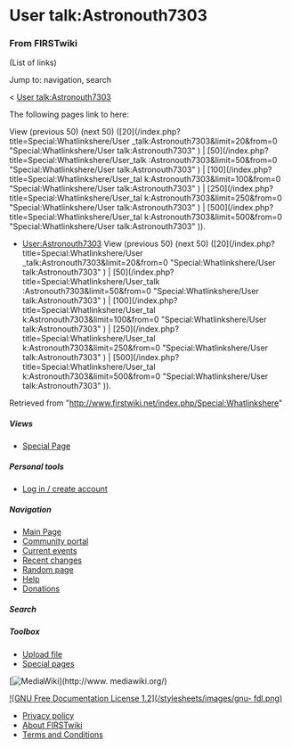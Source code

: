 # User talk:Astronouth7303

### From FIRSTwiki

(List of links)

Jump to: navigation, search

&lt; [User
talk:Astronouth7303](/index.php?title=User_talk:Astronouth7303&redirect=no
"User talk:Astronouth7303" )  

The following pages link to here:

View (previous 50) (next 50) ([20](/index.php?title=Special:Whatlinkshere/User
_talk:Astronouth7303&limit=20&from=0 "Special:Whatlinkshere/User
talk:Astronouth7303" ) | [50](/index.php?title=Special:Whatlinkshere/User_talk
:Astronouth7303&limit=50&from=0 "Special:Whatlinkshere/User
talk:Astronouth7303" ) | [100](/index.php?title=Special:Whatlinkshere/User_tal
k:Astronouth7303&limit=100&from=0 "Special:Whatlinkshere/User
talk:Astronouth7303" ) | [250](/index.php?title=Special:Whatlinkshere/User_tal
k:Astronouth7303&limit=250&from=0 "Special:Whatlinkshere/User
talk:Astronouth7303" ) | [500](/index.php?title=Special:Whatlinkshere/User_tal
k:Astronouth7303&limit=500&from=0 "Special:Whatlinkshere/User
talk:Astronouth7303" )).

  * [User:Astronouth7303](/index.php/User:Astronouth7303 "User:Astronouth7303" )
View (previous 50) (next 50) ([20](/index.php?title=Special:Whatlinkshere/User
_talk:Astronouth7303&limit=20&from=0 "Special:Whatlinkshere/User
talk:Astronouth7303" ) | [50](/index.php?title=Special:Whatlinkshere/User_talk
:Astronouth7303&limit=50&from=0 "Special:Whatlinkshere/User
talk:Astronouth7303" ) | [100](/index.php?title=Special:Whatlinkshere/User_tal
k:Astronouth7303&limit=100&from=0 "Special:Whatlinkshere/User
talk:Astronouth7303" ) | [250](/index.php?title=Special:Whatlinkshere/User_tal
k:Astronouth7303&limit=250&from=0 "Special:Whatlinkshere/User
talk:Astronouth7303" ) | [500](/index.php?title=Special:Whatlinkshere/User_tal
k:Astronouth7303&limit=500&from=0 "Special:Whatlinkshere/User
talk:Astronouth7303" )).

Retrieved from "<http://www.firstwiki.net/index.php/Special:Whatlinkshere>"

##### Views

  * [Special Page](/index.php/Special:Whatlinkshere/User_talk:Astronouth7303)

##### Personal tools

  * [Log in / create account](/index.php?title=Special:Userlogin&returnto=Special:Whatlinkshere)

[](/index.php/Main_Page "Main Page" )

##### Navigation

  * [Main Page](/index.php/Main_Page)
  * [Community portal](/index.php/FIRSTwiki:Community_portal)
  * [Current events](/index.php/Current_events)
  * [Recent changes](/index.php/Special:Recentchanges)
  * [Random page](/index.php/Special:Random)
  * [Help](/index.php/Help:Contents)
  * [Donations](/index.php/FIRSTwiki:Site_support)

##### Search



##### Toolbox

  * [Upload file](/index.php/Special:Upload)
  * [Special pages](/index.php/Special:Specialpages)

[![MediaWiki](/skins/common/images/poweredby_mediawiki_88x31.png)](http://www.
mediawiki.org/)

[![GNU Free Documentation License 1.2](/stylesheets/images/gnu-
fdl.png)](http://www.gnu.org/copyleft/fdl.html)

  * [Privacy policy](/index.php/FIRSTwiki:Privacy_policy "FIRSTwiki:Privacy policy" )
  * [About FIRSTwiki](/index.php/FIRSTwiki:About "FIRSTwiki:About" )
  * [Terms and Conditions](/index.php/FIRSTwiki:Terms_and_conditions "FIRSTwiki:Terms and conditions" )

